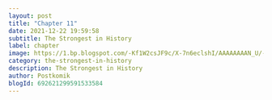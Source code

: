 ```yaml
---
layout: post 
title: "Chapter 11"
date: 2021-12-22 19:59:58
subtitle: The Strongest in History
label: chapter
image: https://1.bp.blogspot.com/-Kf1W2csJF9c/X-7n6eclshI/AAAAAAAAN_U/-b_QMfroJUoFsm4RmiHD4EMJ6x9F3bbIQCLcBGAsYHQ/s72-c/screenshot-2020-11-23-214134-410803-ydzt9SvX.png
category: the-strongest-in-history
description: The Strongest in History
author: Postkomik
blogId: 692621299591533584
---
```

